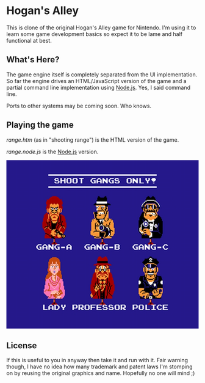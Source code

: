 # Hogan's Alley

This is clone of the original Hogan's Alley game for Nintendo. I'm using it to learn some game development basics so expect it to be lame and half functional at best.

## What's Here?

The game engine itself is completely separated from the UI implementation. So far the engine drives an HTML/JavaScript version of the game and a partial command line implementation using [Node.js](http://www.nodejs.org). Yes, I said command line.

Ports to other systems may be coming soon. Who knows.

## Playing the game

*range.htm* (as in "shooting range") is the HTML version of the game.

*range.node.js* is the [Node.js](http://www.nodejs.org) version.

![Original Hogan's Alley Characters](https://github.com/jpoehls/hogans-alley/raw/master/images/hogans-alley-hogan-hogans-alley-nes-screen-screenshot-gameplay-pegasus-2.jpg)

## License

If this is useful to you in anyway then take it and run with it. Fair warning though, I have no idea how many trademark and patent laws I'm stomping on by reusing the original graphics and name. Hopefully no one will mind ;)
